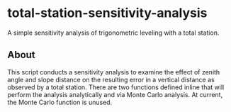 # total-station-sensitivity-analysis
A simple sensitivity analysis of trigonometric leveling with a total station.

## About
This script conducts a sensitivity analysis to examine the effect of zenith angle and slope distance on the resulting error in a vertical distance as observed by a total station. There are two functions defined inline that will perform the analysis analytically and via Monte Carlo analysis. At current, the Monte Carlo function is unused.
